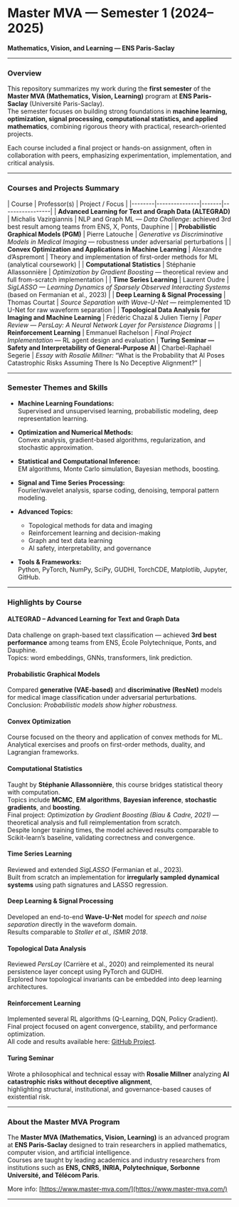 # Master MVA — Semester 1 (2024–2025)  
**Mathematics, Vision, and Learning — ENS Paris-Saclay**

---

### Overview

This repository summarizes my work during the **first semester** of the **Master MVA (Mathematics, Vision, Learning)** program at **ENS Paris-Saclay** (Université Paris-Saclay).  
The semester focuses on building strong foundations in **machine learning, optimization, signal processing, computational statistics, and applied mathematics**, combining rigorous theory with practical, research-oriented projects.

Each course included a final project or hands-on assignment, often in collaboration with peers, emphasizing experimentation, implementation, and critical analysis.

---

### Courses and Projects Summary

| Course | Professor(s) | Project / Focus |
|--------|---------------|-------|-----------------|
| **Advanced Learning for Text and Graph Data (ALTEGRAD)** | Michalis Vazirgiannis | NLP and Graph ML — *Data Challenge*: achieved 3rd best result among teams from ENS, X, Ponts, Dauphine |
| **Probabilistic Graphical Models (PGM)** | Pierre Latouche | *Generative vs Discriminative Models in Medical Imaging* — robustness under adversarial perturbations |
| **Convex Optimization and Applications in Machine Learning** | Alexandre d’Aspremont | Theory and implementation of first-order methods for ML (analytical coursework) |
| **Computational Statistics** | Stéphanie Allassonnière | *Optimization by Gradient Boosting* — theoretical review and full from-scratch implementation |
| **Time Series Learning** | Laurent Oudre | *SigLASSO — Learning Dynamics of Sparsely Observed Interacting Systems* (based on Fermanian et al., 2023) |
| **Deep Learning & Signal Processing** | Thomas Courtat | *Source Separation with Wave-U-Net* — reimplemented 1D U-Net for raw waveform separation |
| **Topological Data Analysis for Imaging and Machine Learning** | Frédéric Chazal & Julien Tierny | *Paper Review — PersLay: A Neural Network Layer for Persistence Diagrams* |
| **Reinforcement Learning** | Emmanuel Rachelson | *Final Project Implementation* — RL agent design and evaluation 
| **Turing Seminar — Safety and Interpretability of General-Purpose AI** | Charbel-Raphaël Segerie | *Essay with Rosalie Millner:* “What is the Probability that AI Poses Catastrophic Risks Assuming There Is No Deceptive Alignment?” |

---

### Semester Themes and Skills

- **Machine Learning Foundations:**  
  Supervised and unsupervised learning, probabilistic modeling, deep representation learning.  

- **Optimization and Numerical Methods:**  
  Convex analysis, gradient-based algorithms, regularization, and stochastic approximation.  

- **Statistical and Computational Inference:**  
  EM algorithms, Monte Carlo simulation, Bayesian methods, boosting.  

- **Signal and Time Series Processing:**  
  Fourier/wavelet analysis, sparse coding, denoising, temporal pattern modeling.  

- **Advanced Topics:**  
  - Topological methods for data and imaging  
  - Reinforcement learning and decision-making  
  - Graph and text data learning  
  - AI safety, interpretability, and governance  

- **Tools & Frameworks:**  
  Python, PyTorch, NumPy, SciPy, GUDHI, TorchCDE, Matplotlib, Jupyter, GitHub.

---

### Highlights by Course

#### **ALTEGRAD – Advanced Learning for Text and Graph Data**
Data challenge on graph-based text classification — achieved **3rd best performance** among teams from ENS, École Polytechnique, Ponts, and Dauphine.  
Topics: word embeddings, GNNs, transformers, link prediction.

#### **Probabilistic Graphical Models**
Compared **generative (VAE-based)** and **discriminative (ResNet)** models for medical image classification under adversarial perturbations.  
Conclusion: *Probabilistic models show higher robustness.*

#### **Convex Optimization**
Course focused on the theory and application of convex methods for ML.  
Analytical exercises and proofs on first-order methods, duality, and Lagrangian frameworks.

#### **Computational Statistics**
Taught by **Stéphanie Allassonnière**, this course bridges statistical theory with computation.  
Topics include **MCMC**, **EM algorithms**, **Bayesian inference**, **stochastic gradients**, and **boosting**.  
Final project: *Optimization by Gradient Boosting (Biau & Cadre, 2021)* — theoretical analysis and full reimplementation from scratch.  
Despite longer training times, the model achieved results comparable to Scikit-learn’s baseline, validating correctness and convergence.

#### **Time Series Learning**
Reviewed and extended *SigLASSO* (Fermanian et al., 2023).  
Built from scratch an implementation for **irregularly sampled dynamical systems** using path signatures and LASSO regression.

#### **Deep Learning & Signal Processing**
Developed an end-to-end **Wave-U-Net** model for *speech and noise separation* directly in the waveform domain.  
Results comparable to *Stoller et al., ISMIR 2018*.

#### **Topological Data Analysis**
Reviewed *PersLay* (Carrière et al., 2020) and reimplemented its neural persistence layer concept using PyTorch and GUDHI.  
Explored how topological invariants can be embedded into deep learning architectures.

#### **Reinforcement Learning**
Implemented several RL algorithms (Q-Learning, DQN, Policy Gradient).  
Final project focused on agent convergence, stability, and performance optimization.  
All code and results available here: [GitHub Project](https://github.com/RL-MVA-2024-2025/assignment-Litr0ck).

#### **Turing Seminar**
Wrote a philosophical and technical essay with **Rosalie Millner** analyzing **AI catastrophic risks without deceptive alignment**,  
highlighting structural, institutional, and governance-based causes of existential risk.

---

### About the Master MVA Program

The **Master MVA (Mathematics, Vision, Learning)** is an advanced program at **ENS Paris-Saclay** designed to train researchers in applied mathematics, computer vision, and artificial intelligence.  
Courses are taught by leading academics and industry researchers from institutions such as **ENS, CNRS, INRIA, Polytechnique, Sorbonne Université, and Télécom Paris**.  

More info: [https://www.master-mva.com/](https://www.master-mva.com/)

---


